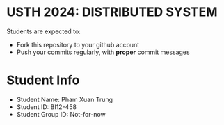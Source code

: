 USTH 2024: DISTRIBUTED SYSTEM
=====================================================

Students are expected to:
* Fork this repository to your github account
* Push your commits regularly, with **proper** commit messages


Student Info
=========================

* Student Name: Pham Xuan Trung
* Student ID: BI12-458
* Student Group ID: Not-for-now
